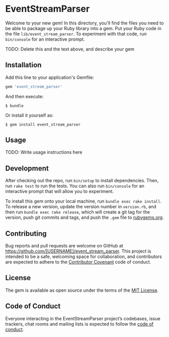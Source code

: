 # EventStreamParser

Welcome to your new gem! In this directory, you'll find the files you need to be able to package up your Ruby library into a gem. Put your Ruby code in the file `lib/event_stream_parser`. To experiment with that code, run `bin/console` for an interactive prompt.

TODO: Delete this and the text above, and describe your gem

## Installation

Add this line to your application's Gemfile:

```ruby
gem 'event_stream_parser'
```

And then execute:

    $ bundle

Or install it yourself as:

    $ gem install event_stream_parser

## Usage

TODO: Write usage instructions here

## Development

After checking out the repo, run `bin/setup` to install dependencies. Then, run `rake test` to run the tests. You can also run `bin/console` for an interactive prompt that will allow you to experiment.

To install this gem onto your local machine, run `bundle exec rake install`. To release a new version, update the version number in `version.rb`, and then run `bundle exec rake release`, which will create a git tag for the version, push git commits and tags, and push the `.gem` file to [rubygems.org](https://rubygems.org).

## Contributing

Bug reports and pull requests are welcome on GitHub at https://github.com/[USERNAME]/event_stream_parser. This project is intended to be a safe, welcoming space for collaboration, and contributors are expected to adhere to the [Contributor Covenant](http://contributor-covenant.org) code of conduct.

## License

The gem is available as open source under the terms of the [MIT License](https://opensource.org/licenses/MIT).

## Code of Conduct

Everyone interacting in the EventStreamParser project’s codebases, issue trackers, chat rooms and mailing lists is expected to follow the [code of conduct](https://github.com/[USERNAME]/event_stream_parser/blob/master/CODE_OF_CONDUCT.md).

